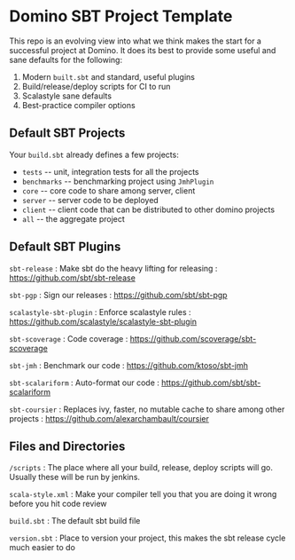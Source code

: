 # Domino SBT Project Template

This repo is an evolving view into what we think makes the start for a successful project at Domino. It does its best to provide some useful and sane defaults for the following:

1. Modern `built.sbt` and standard, useful plugins
2. Build/release/deploy scripts for CI to run
3. Scalastyle sane defaults
4. Best-practice compiler options

## Default SBT Projects

Your `build.sbt` already defines a few projects:

* `tests` -- unit, integration tests for all the projects
* `benchmarks` -- benchmarking project using `JmhPlugin`
* `core` -- core code to share among server, client
* `server` -- server code to be deployed
* `client` -- client code that can be distributed to other domino projects
* `all` -- the aggregate project

## Default SBT Plugins

`sbt-release`
: Make sbt do the heavy lifting for releasing
: https://github.com/sbt/sbt-release

`sbt-pgp`
: Sign our releases
: https://github.com/sbt/sbt-pgp

`scalastyle-sbt-plugin`
: Enforce scalastyle rules
: https://github.com/scalastyle/scalastyle-sbt-plugin

`sbt-scoverage`
: Code coverage
: https://github.com/scoverage/sbt-scoverage

`sbt-jmh`
: Benchmark our code
: https://github.com/ktoso/sbt-jmh

`sbt-scalariform`
: Auto-format our code
: https://github.com/sbt/sbt-scalariform

`sbt-coursier`
: Replaces ivy, faster, no mutable cache to share among other projects
: https://github.com/alexarchambault/coursier

## Files and Directories

`/scripts`
: The place where all your build, release, deploy scripts will go. Usually these will be run by jenkins.

`scala-style.xml`
: Make your compiler tell you that you are doing it wrong before you hit code review

`build.sbt`
: The default sbt build file

`version.sbt`
: Place to version your project, this makes the sbt release cycle much easier to do
